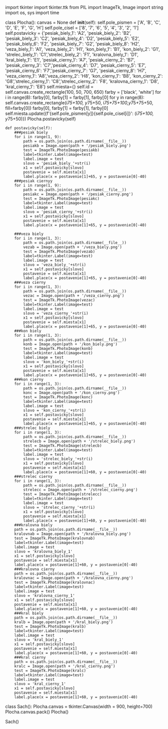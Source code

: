 import tkinter
import tkinter.ttk
from PIL import ImageTk, Image
import string
import os, sys
import time


class Plocha():
    canvas = None
    def __init__(self):
        self.pole_pismen = ['A', 'B', 'C', 'D', 'E', 'F', 'G', 'H']
        self.pole_cisel = ['8', '7', '6', '5', '4', '3', '2', '1']
        self.postavicky = {'pesiak_biely_1': 'A2', 'pesiak_biely_2': 'B2', 'pesiak_biely_3': 'C2',
              'pesiak_biely_4': 'D2', 'pesiak_biely_5': 'E2', 'pesiak_biely_6': 'F2',
              'pesiak_biely_7': 'G2', 'pesiak_biely_8': 'H2', 'veza_biely_1': 'A1',
              'veza_biely_2': 'H1', 'kon_biely_1': 'B1', 'kon_biely_2': 'G1',
              'strelec_biely_1': 'C1','strelec_biely_2': 'F1', 'kralovna_biely_1': 'D1',
              'kral_biely_1': 'E1', 'pesiak_cierny_1': 'A7', 'pesiak_cierny_2': 'B7',
              'pesiak_cierny_3': 'C7','pesiak_cierny_4': 'D7', 'pesiak_cierny_5': 'E7',
              'pesiak_cierny_6': 'F7','pesiak_cierny_7': 'G7', 'pesiak_cierny_8': 'H7',
              'veza_cierny_1': 'A8','veza_cierny_2': 'H8', 'kon_cierny_1': 'B8',
              'kon_cierny_2': 'G8','strelec_cierny_1': 'C8','strelec_cierny_2': 'F8',
              'kralovna_cierny_1': 'D8', 'kral_cierny_1': 'E8'}
        self.miesta={}
        self.id = self.canvas.create_rectangle(100, 50, 700, 650)
        farby = ['black', 'white']
        for i in range(8):
            farby[0], farby[1] = farby[1], farby[0]
            for y in range(8):
                self.canvas.create_rectangle(i*75+100, y*75+50, i*75+75+100,y*75+75+50,
                                             fill=farby[0])
                farby[0], farby[1] = farby[1], farby[0]
                self.miesta.update({f'{self.pole_pismen[y]}{self.pole_cisel[i]}':
                                    (i*75+100, y*75+50)})
        Plocha.postavicky(self)

    def postavicky(self):
        ###pesiak biely
        for i in range(1, 9):
            path = os.path.join(os.path.dirname(__file__))
            pesiakb = Image.open(path + '/pesiak_biely.png')
            test = ImageTk.PhotoImage(pesiakb)
            label=tkinter.Label(image=test)
            label.image = test
            slovo = 'pesiak_biely_'+str(i)
            x1 = self.postavicky[slovo]
            postavenie = self.miesta[x1]
            label.place(x = postavenie[1]+65, y = postavenie[0]-40)
        ###pesiak ciernyy
        for i in range(1, 9):
            path = os.path.join(os.path.dirname(__file__))
            pesiakc = Image.open(path + '/pesiak_cierny.png')
            test = ImageTk.PhotoImage(pesiakc)
            label=tkinter.Label(image=test)
            label.image = test
            slovo = 'pesiak_cierny_'+str(i)
            x1 = self.postavicky[slovo]
            postavenie = self.miesta[x1]
            label.place(x = postavenie[1]+65, y = postavenie[0]-40)

        ###veza biely
        for i in range(1, 3):
            path = os.path.join(os.path.dirname(__file__))
            vezab = Image.open(path + '/veza_biely.png')
            test = ImageTk.PhotoImage(vezab)
            label=tkinter.Label(image=test)
            label.image = test
            slovo = 'veza_biely_'+str(i)
            x1 = self.postavicky[slovo]
            postavenie = self.miesta[x1]
            label.place(x = postavenie[1]+65, y = postavenie[0]-40)
        ###veza cierny
        for i in range(1, 3):
            path = os.path.join(os.path.dirname(__file__))
            vezac = Image.open(path + '/veza_cierny.png')
            test = ImageTk.PhotoImage(vezac)
            label=tkinter.Label(image=test)
            label.image = test
            slovo = 'veza_cierny_'+str(i)
            x1 = self.postavicky[slovo]
            postavenie = self.miesta[x1]
            label.place(x = postavenie[1]+65, y = postavenie[0]-40)
        ###kon biely
        for i in range(1, 3):
            path = os.path.join(os.path.dirname(__file__))
            konb = Image.open(path + '/kon_biely.png')
            test = ImageTk.PhotoImage(konb)
            label=tkinter.Label(image=test)
            label.image = test
            slovo = 'kon_biely_'+str(i)
            x1 = self.postavicky[slovo]
            postavenie = self.miesta[x1]
            label.place(x = postavenie[1]+65, y = postavenie[0]-40)
        ###kon cierny
        for i in range(1, 3):
            path = os.path.join(os.path.dirname(__file__))
            konc = Image.open(path + '/kon_cierny.png')
            test = ImageTk.PhotoImage(konc)
            label=tkinter.Label(image=test)
            label.image = test
            slovo = 'kon_cierny_'+str(i)
            x1 = self.postavicky[slovo]
            postavenie = self.miesta[x1]
            label.place(x = postavenie[1]+65, y = postavenie[0]-40)
        ###strelec biely
        for i in range(1, 3):
            path = os.path.join(os.path.dirname(__file__))
            strelecb = Image.open(path + '/strelec_biely.png')
            test = ImageTk.PhotoImage(strelecb)
            label=tkinter.Label(image=test)
            label.image = test
            slovo = 'strelec_biely_'+str(i)
            x1 = self.postavicky[slovo]
            postavenie = self.miesta[x1]
            label.place(x = postavenie[1]+60, y = postavenie[0]-40)
        ###strelec cierny
        for i in range(1, 3):
            path = os.path.join(os.path.dirname(__file__))
            strelecc = Image.open(path + '/strelec_cierny.png')
            test = ImageTk.PhotoImage(strelecc)
            label=tkinter.Label(image=test)
            label.image = test
            slovo = 'strelec_cierny_'+str(i)
            x1 = self.postavicky[slovo]
            postavenie = self.miesta[x1]
            label.place(x = postavenie[1]+60, y = postavenie[0]-40)
        ###kralovna biely
        path = os.path.join(os.path.dirname(__file__))
        kralovnab = Image.open(path + '/kralovna_biely.png')
        test = ImageTk.PhotoImage(kralovnab)
        label=tkinter.Label(image=test)
        label.image = test
        slovo = 'kralovna_biely_1'
        x1 = self.postavicky[slovo]
        postavenie = self.miesta[x1]
        label.place(x = postavenie[1]+60, y = postavenie[0]-40)
        ###kralovna cierny
        path = os.path.join(os.path.dirname(__file__))
        kralovnac = Image.open(path + '/kralovna_cierny.png')
        test = ImageTk.PhotoImage(kralovnac)
        label=tkinter.Label(image=test)
        label.image = test
        slovo = 'kralovna_cierny_1'
        x1 = self.postavicky[slovo]
        postavenie = self.miesta[x1]
        label.place(x = postavenie[1]+60, y = postavenie[0]-40)
        ###kral biely
        path = os.path.join(os.path.dirname(__file__))
        kralb = Image.open(path + '/kral_biely.png')
        test = ImageTk.PhotoImage(kralb)
        label=tkinter.Label(image=test)
        label.image = test
        slovo = 'kral_biely_1'
        x1 = self.postavicky[slovo]
        postavenie = self.miesta[x1]
        label.place(x = postavenie[1]+60, y = postavenie[0]-40)
        ###kral cierny
        path = os.path.join(os.path.dirname(__file__))
        kralc = Image.open(path + '/kral_cierny.png')
        test = ImageTk.PhotoImage(kralc)
        label=tkinter.Label(image=test)
        label.image = test
        slovo = 'kral_cierny_1'
        x1 = self.postavicky[slovo]
        postavenie = self.miesta[x1]
        label.place(x = postavenie[1]+60, y = postavenie[0]-40)
        

        

class Sach():
    Plocha.canvas = tkinter.Canvas(width = 900, height=700)
    Plocha.canvas.pack()
    Plocha()
    
Sach()
